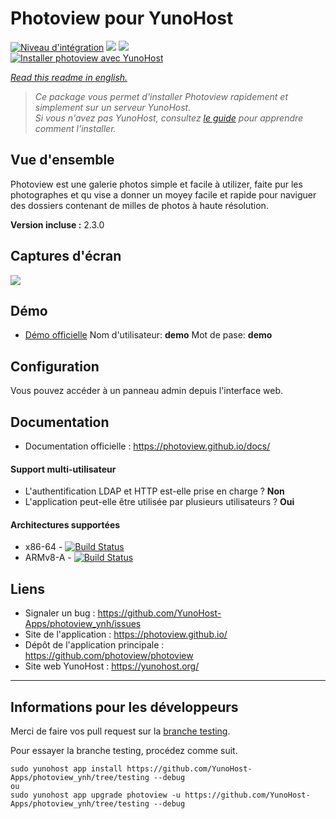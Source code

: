 # Photoview pour YunoHost

[![Niveau d'intégration](https://dash.yunohost.org/integration/photoview.svg)](https://dash.yunohost.org/appci/app/photoview) ![](https://ci-apps.yunohost.org/ci/badges/photoview.status.svg) ![](https://ci-apps.yunohost.org/ci/badges/photoview.maintain.svg)  
[![Installer photoview avec YunoHost](https://install-app.yunohost.org/install-with-yunohost.svg)](https://install-app.yunohost.org/?app=photoview)

*[Read this readme in english.](./README.md)*

> *Ce package vous permet d'installer Photoview rapidement et simplement sur un serveur YunoHost.  
Si vous n'avez pas YunoHost, consultez [le guide](https://yunohost.org/#/install) pour apprendre comment l'installer.*

## Vue d'ensemble
Photoview est une galerie photos simple et facile à utilizer, faite pur les photographes et qu vise a donner un moyey facile et rapide pour naviguer des dossiers contenant de milles de photos à haute résolution.

**Version incluse :** 2.3.0

## Captures d'écran

![](https://github.com/photoview/photoview/blob/master/screenshots/timeline.png)

## Démo

* [Démo officielle](https://photos.qpqp.dk/) Nom d'utilisateur: **demo** Mot de pase: **demo**

## Configuration

Vous pouvez accéder à un panneau admin depuis l'interface web.

## Documentation

* Documentation officielle : https://photoview.github.io/docs/

#### Support multi-utilisateur

* L'authentification LDAP et HTTP est-elle prise en charge ? **Non**
* L'application peut-elle être utilisée par plusieurs utilisateurs ? **Oui**

#### Architectures supportées

* x86-64 - [![Build Status](https://ci-apps.yunohost.org/ci/logs/photoview.svg)](https://ci-apps.yunohost.org/ci/apps/photoview/)
* ARMv8-A - [![Build Status](https://ci-apps-arm.yunohost.org/ci/logs/photoview.svg)](https://ci-apps-arm.yunohost.org/ci/apps/photoview/)

## Liens

* Signaler un bug : https://github.com/YunoHost-Apps/photoview_ynh/issues
* Site de l'application : https://photoview.github.io/
* Dépôt de l'application principale : https://github.com/photoview/photoview
* Site web YunoHost : https://yunohost.org/

---

## Informations pour les développeurs

Merci de faire vos pull request sur la [branche testing](https://github.com/YunoHost-Apps/photoview_ynh/tree/testing).

Pour essayer la branche testing, procédez comme suit.
```
sudo yunohost app install https://github.com/YunoHost-Apps/photoview_ynh/tree/testing --debug
ou
sudo yunohost app upgrade photoview -u https://github.com/YunoHost-Apps/photoview_ynh/tree/testing --debug
```
